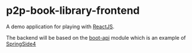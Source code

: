 # p2p-book-library-frontend

A demo application for playing with [ReactJS](http://facebook.github.io/react).

The backend will be based on the [boot-api](https://github.com/springside/springside4/tree/master/examples/boot-api) module which is an example of [SpringSide4](https://github.com/springside/springside4) 